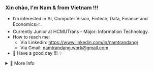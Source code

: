 <h3> Xin chào, I'm Nam & from Vietnam !!! </h3>  
<!-- <img src="https://user-images.githubusercontent.com/1303154/88677602-1635ba80-d120-11ea-84d8-d263ba5fc3c0.gif" width="24px" alt="hi"> -->

- I’m interested in AI, Computer Vision, Fintech, Data, Finance and Economics📈.
- Currently Junior at HCMUTrans - Major: Information Technology.
- How to reach me: 
  + Via Linkedin: https://www.linkedin.com/in/namtrandang/
  + Via Gmail: namtrandang.work@gmail.com
- 👑 Have a good day !!! ✨
<details>
<summary>💎 More Info </summary>
<br />


<!-- ![Top Langs](https://github-readme-stats.vercel.app/api/top-langs/?username=Nam-TranDang)-->
[![Top Langs](https://github-readme-stats.vercel.app/api/top-langs/?username=Nam-TranDang&layout=compact)](https://github.com/anuraghazra/github-readme-stats)

<!--  ![Nam's github stats](https://github-readme-stats.vercel.app/api?username=Nam-David&count_private=true&show_icons=true&theme=) -->
</details>
